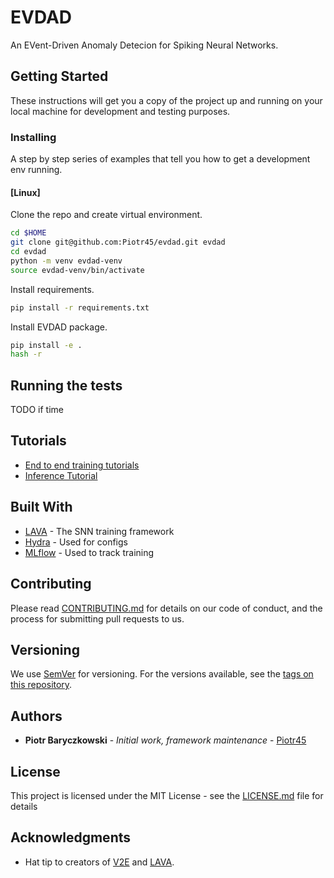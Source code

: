 # EVDAD

An EVent-Driven Anomaly Detecion for Spiking Neural Networks.

## Getting Started

These instructions will get you a copy of the project up and running on your local machine for development and testing purposes.

### Installing

A step by step series of examples that tell you how to get a development env running.

#### [Linux]

Clone the repo and create virtual environment.

```bash
cd $HOME
git clone git@github.com:Piotr45/evdad.git evdad
cd evdad
python -m venv evdad-venv
source evdad-venv/bin/activate
```

Install requirements.

```bash
pip install -r requirements.txt
```

Install EVDAD package.

```bash
pip install -e .
hash -r
```

## Running the tests

TODO if time

## Tutorials

- [End to end training tutorials](docs/tutorials/training/README.md)
- [Inference Tutorial](docs/tutorials/training/README.md)

## Built With

* [LAVA](https://lava-nc.org/index.html) - The SNN training framework
* [Hydra](https://hydra.cc) - Used for configs
* [MLflow](https://mlflow.org) - Used to track training

## Contributing

Please read [CONTRIBUTING.md](https://gist.github.com/PurpleBooth/b24679402957c63ec426) for details on our code of conduct, and the process for submitting pull requests to us.

## Versioning

We use [SemVer](http://semver.org/) for versioning. For the versions available, see the [tags on this repository](https://github.com/your/project/tags). 

## Authors

- **Piotr Baryczkowski** - *Initial work, framework maintenance* - [Piotr45](https://github.com/Piotr45)

## License

This project is licensed under the MIT License - see the [LICENSE.md](LICENSE.md) file for details

## Acknowledgments

- Hat tip to creators of [V2E](https://sites.google.com/view/video2events/home) and [LAVA](https://lava-nc.org/index.html).